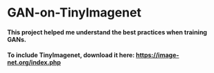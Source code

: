 # GAN-on-TinyImagenet

#### This project helped me understand the best practices when training GANs.

#### To include TinyImagenet, download it here: https://image-net.org/index.php
